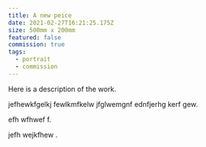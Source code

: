 ```yaml
---
title: A new peice
date: 2021-02-27T16:21:25.175Z
size: 500mm x 200mm
featured: false
commission: true
tags:
  - portrait
  - commission
---
```

Here is a description of the work.

jefhewkfgelkj fewlkmfkelw jfglwemgnf ednfjerhg kerf gew.

efh wfhwef f.

jefh wejkfhew .